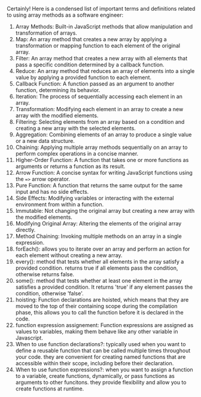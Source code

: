 

Certainly! Here is a condensed list of important terms and definitions related to using array methods as a software engineer:

1. Array Methods: Built-in JavaScript methods that allow manipulation and transformation of arrays.
2. Map: An array method that creates a new array by applying a transformation or mapping function to each element of the original array.
3. Filter: An array method that creates a new array with all elements that pass a specific condition determined by a callback function.
4. Reduce: An array method that reduces an array of elements into a single value by applying a provided function to each element.
5. Callback Function: A function passed as an argument to another function, determining its behavior.
6. Iteration: The process of sequentially accessing each element in an array.
7. Transformation: Modifying each element in an array to create a new array with the modified elements.
8. Filtering: Selecting elements from an array based on a condition and creating a new array with the selected elements.
9. Aggregation: Combining elements of an array to produce a single value or a new data structure.
10. Chaining: Applying multiple array methods sequentially on an array to perform complex operations in a concise manner.
11. Higher-Order Function: A function that takes one or more functions as arguments or returns a function as its result.
12. Arrow Function: A concise syntax for writing JavaScript functions using the `=>` arrow operator.
13. Pure Function: A function that returns the same output for the same input and has no side effects.
14. Side Effects: Modifying variables or interacting with the external environment from within a function.
15. Immutable: Not changing the original array but creating a new array with the modified elements.
16. Modifying Original Array: Altering the elements of the original array directly.
17. Method Chaining: Invoking multiple methods on an array in a single expression.
18. forEach(): allows you to iterate over an array and perform an action for each element without creating a new array. 
19. every(): method that tests whether all elements in the array satisfy a provided condition. returns true if all elements pass the condition, otherwise returns false.
20. some(): method that tests whether at least one element in the array satisfies a provided condition. It returns 'true' if any element passes the condition, otherwise 'false'.
21. hoisting: Function declarations are hoisted, which means that they are moved to the top of their containing scope during the compilation phase, this allows you to call the function before it is declared in the code. 
22. function expression assignement: Function expressions are assigned as values to variables, making them behave like any other variable in Javascript. 
23. When to use function declarations?: typically used when you want to define a reusable function that can be called multiple times throughout your code. they are convenient for creating named functions that are accessible within their scope, including before their declaration. 
24. When to use function expressions?: when you want to assign a function to a variable, create functions, dynamically, or pass functions as arguments to other funcitons. they provide flexibility and allow you to create functions at runtime. 